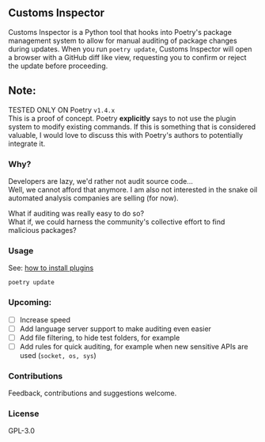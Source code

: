 ## Customs Inspector

Customs Inspector is a Python tool that hooks into Poetry's package management system 
to allow for manual auditing of package changes during updates. 
When you run ``poetry update``, Customs Inspector will open a browser with a GitHub diff like view, requesting you to confirm or reject the update before proceeding.

## Note:
TESTED ONLY ON Poetry ``v1.4.x``  
This is a proof of concept. Poetry **explicitly** says to not use the plugin system to modify existing commands.
If this is something that is considered valuable, I would love to discuss this with Poetry's authors to potentially integrate it.

### Why?
Developers are lazy, we'd rather not audit source code...  
Well, we cannot afford that anymore.
I am also not interested in the snake oil automated analysis companies are selling (for now).

What if auditing was really easy to do so?  
What if, we could harness the community's collective effort to find malicious packages?

### Usage
See: [how to install plugins](https://python-poetry.org/docs/master/plugins/#using-plugins)  
```
poetry update
```
### Upcoming:
- [ ] Increase speed
- [ ] Add language server support to make auditing even easier
- [ ] Add file filtering, to hide test folders, for example
- [ ] Add rules for quick auditing, for example when new sensitive APIs are used (``socket, os, sys``)

### Contributions
Feedback, contributions and suggestions welcome.

### License
GPL-3.0
